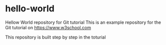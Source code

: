# hello-world
Hellow World repository for Git tutorial
This is an example repository for the Git tutorial on https://www.w3school.com

This repository is built step by step in the toturial